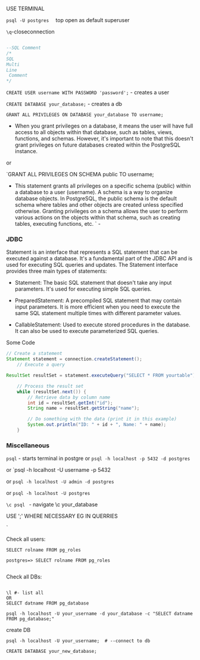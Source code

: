 
USE TERMINAL

`psql -U postgres 
` top open as default superuser

`\q`-closeconnection 

``` SQL

--SQL Comment
/*
SQL
Multi
Line
 Comment
*/
```

`CREATE USER username WITH PASSWORD 'password';` - creates a user


`CREATE DATABASE your_database;` - creates a db

`GRANT ALL PRIVILEGES ON DATABASE your_database TO username;`
- When you grant privileges on a database, it means the user will have full access to all objects within that database, such as tables, views, functions, and schemas. However, it's important to note that this doesn't grant privileges on future databases created within the PostgreSQL instance.

or 

`GRANT ALL PRIVILEGES ON SCHEMA public TO username;
- This statement grants all privileges on a specific schema (public) within a database to a user (username). A schema is a way to organize database objects. In PostgreSQL, the public schema is the default schema where tables and other objects are created unless specified otherwise. Granting privileges on a schema allows the user to perform various actions on the objects within that schema, such as creating tables, executing functions, etc.
` -

### JDBC

Statement is an interface that represents a SQL statement that can be executed against a database. It's a fundamental part of the JDBC API and is used for executing SQL queries and updates. The Statement interface provides three main types of statements:

- Statement: The basic SQL statement that doesn't take any input parameters. It's used for executing simple SQL queries.

- PreparedStatement: A precompiled SQL statement that may contain input parameters. It is more efficient when you need to execute the same SQL statement multiple times with different parameter values.

 - CallableStatement: Used to execute stored procedures in the database. It can also be used to execute parameterized SQL queries.

Some Code



``` JAVA
// Create a statement
Statement statement = connection.createStatement();
    // Execute a query

ResultSet resultSet = statement.executeQuery("SELECT * FROM yourtable");`

    // Process the result set
    while (resultSet.next()) {
        // Retrieve data by column name
        int id = resultSet.getInt("id");
        String name = resultSet.getString("name");

        // Do something with the data (print it in this example)
        System.out.println("ID: " + id + ", Name: " + name);
    }
```



### Miscellaneous

`psql` - starts terminal in postgre
or
`psql -h localhost -p 5432 -d postgres  `

or
`psql -h localhost -U username -p 5432

or
`psql -h localhost -U admin -d postgres
`

or 
    `psql -h localhost -U postgres
    `

`\c psql
` - navigate
\c your_database

USE ';' WHERE NECESSARY EG IN QUERRIES 


`

Check all users:
```roomsql
SELECT rolname FROM pg_roles 

postgres=> SELECT rolname FROM pg_roles


```

Check all DBs:


```roomsql

\l #- list all
OR
SELECT datname FROM pg_database

psql -h localhost -U your_username -d your_database -c "SELECT datname FROM pg_database;"

```


create DB  

```roomsql
psql -h localhost -U your_username;  # --connect to db 

CREATE DATABASE your_new_database;




```